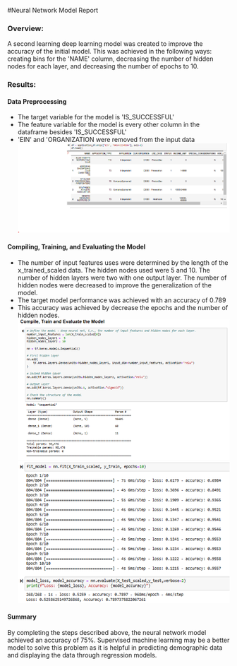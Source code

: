 #Neural Network Model Report

### Overview:
A second learning deep learning model was created to improve the accuracy of the initial model. This was achieved in the following ways: creating bins for the 'NAME' column, decreasing the number of hidden nodes for each layer, and decreasing the number of epochs to 10. 

### Results: 

#### Data Preprocessing
- The target variable for the model is 'IS_SUCCESSFUL'
- The feature variable for the model is every other column in the dataframe besides 'IS_SUCCESSFUL'
- 'EIN' and 'ORGANIZATION were removed from the input data
![](Images/preprcoess.png)

#### Compiling, Training, and Evaluating the Model
- The number of input features uses were determined by the length of the x_trained_scaled data. The hidden nodes used were 5 and 10. The number of hidden layers were two with one output layer. The number of hidden nodes were decreased to improve the generalization of the model. 
- The target model performance was achieved with an accuracy of 0.789
- This accuracy was achieved by decrease the epochs and the number of hidden nodes. 
![](Images/compile_train_evaluate.png)
![](Images/accuracy.png)

#### Summary
By completing the steps described above, the neural network model achieved an accuracy of 75%. Supervised machine learning may be a better model to solve this problem as it is helpful in predicting demographic data and displaying the data through regression models. 
